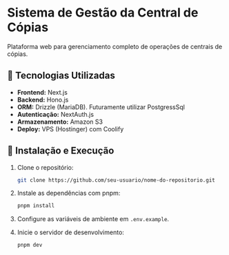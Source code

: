 # Sistema de Gestão da Central de Cópias

Plataforma web para gerenciamento completo de operações de centrais de cópias.

## 🧩 Tecnologias Utilizadas

* **Frontend:** Next.js
* **Backend:** Hono.js
* **ORM:** Drizzle (MariaDB). Futuramente utilizar PostgressSql
* **Autenticação:** NextAuth.js
* **Armazenamento:** Amazon S3
* **Deploy:** VPS (Hostinger) com Coolify

## 🚀 Instalação e Execução

1. Clone o repositório:

   ```bash
   git clone https://github.com/seu-usuario/nome-do-repositorio.git
   ```
2. Instale as dependências com pnpm:

   ```bash
   pnpm install
   ```
3. Configure as variáveis de ambiente em `.env.example`.

4. Inicie o servidor de desenvolvimento:

   ```bash
   pnpm dev
   ```
